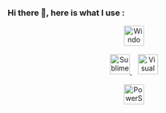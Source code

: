 ### Hi there 👋, here is what I use :

<!--
**GekySan/GekySan** is a ✨ _special_ ✨ repository because its `README.md` (this file) appears on your GitHub profile.

Here are some ideas to get you started:

- 🔭 I’m currently working on ...
- 🌱 I’m currently learning ...
- 👯 I’m looking to collaborate on ...
- 🤔 I’m looking for help with ...
- 💬 Ask me about ...
- 📫 How to reach me: ...
- 😄 Pronouns: ...
- ⚡ Fun fact: ...
-->

<p align="center">
    <a href="https://www.microsoft.com/software-download/windows11" target="_blank">
        <img src="https://upload.wikimedia.org/wikipedia/commons/thumb/8/87/Windows_logo_-_2021.svg/1024px-Windows_logo_-_2021.svg.png" width="40" height="40" alt="Windows 11">
    </a>
  <br><br>
  <a href="https://www.sublimetext.com/" target="_blank">
        <img src="https://upload.wikimedia.org/wikipedia/en/d/d2/Sublime_Text_3_logo.png" width="40" height="40" alt="Sublime Text 4">
    </a>
    &nbsp;&nbsp;
    <a href="https://visualstudio.microsoft.com/fr/downloads/" target="_blank">
        <img src="https://upload.wikimedia.org/wikipedia/commons/thumb/2/2c/Visual_Studio_Icon_2022.svg/1200px-Visual_Studio_Icon_2022.svg.png" width="40" height="40" alt="Visual Studio">
    </a>
  <br><br>
    <a href="https://github.com/PowerShell/PowerShell/" target="_blank">
        <img src="https://upload.wikimedia.org/wikipedia/commons/a/af/PowerShell_Core_6.0_icon.png" width="40" height="40" alt="PowerShell 7 Logo">
    </a>
</p>
